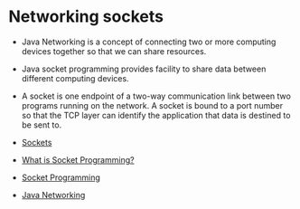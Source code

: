 # Networking sockets

- Java Networking is a concept of connecting two or more computing devices together so that we can share resources.
- Java socket programming provides facility to share data between different computing devices.
- A socket is one endpoint of a two-way communication link between two programs running on the network. A socket is bound to a port number so that the TCP layer can identify the application that data is destined to be sent to.

- [Sockets](https://docs.oracle.com/javase/tutorial/networking/sockets/index.html)
- [What is Socket Programming?](https://youtu.be/BqBKEXLqdvI)
- [Socket Programming](https://www.geeksforgeeks.org/socket-programming-in-java/)
- [Java Networking](https://www.tutorialspoint.com/java/java_networking.htm)
